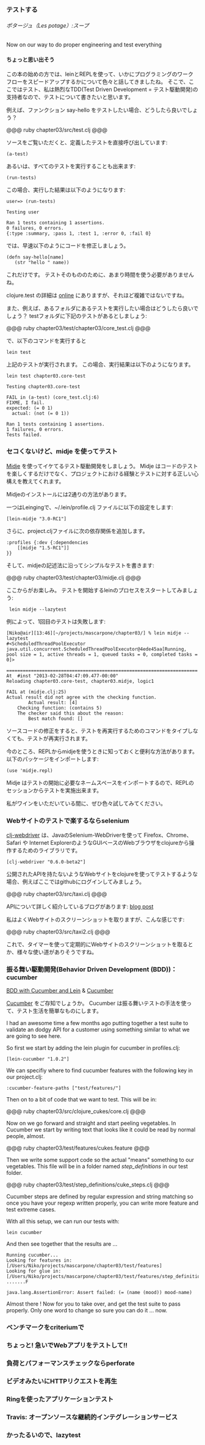 ### テストする
###### ポタージュ（Les potage）:スープ

Now on our way to do proper engineering and test everything

#### ちょっと思い出そう

この本の始めの方では、leinとREPLを使って、いかにプログラミングのワークフローをスピードアップするかについて色々と話してきましたね。
そこで、ここではテスト、私は熱烈なTDD(Test Driven Development = テスト駆動開発)の支持者なので、テストについて書きたいと思います。

例えば、ファンクション say-hello をテストしたい場合、どうしたら良いでしょう？

@@@ ruby chapter03/src/test.clj @@@

ソースをご覧いただくと、定義したテストを直接呼び出しています:

	(a-test)

あるいは、すべてのテストを実行することも出来ます:

	(run-tests)

この場合、実行した結果は以下のようになります:

	user=> (run-tests)

	Testing user

	Ran 1 tests containing 1 assertions.
	0 failures, 0 errors.
	{:type :summary, :pass 1, :test 1, :error 0, :fail 0}

では、早速以下のようにコードを修正しましょう。

	(defn say-hello[name]
	   (str "hello " name))

これだけです。 テストそのもののために、あまり時間を使う必要がありませんね。

clojure.test の詳細は [online](http://richhickey.github.com/clojure/clojure.test-api.html) にありますが、それほど複雑ではないですね。

また、例えば、あるフォルダにあるテストを実行したい場合はどうしたら良いでしょう？ testフォルダに下記のテストがあるとしましょう:

@@@ ruby chapter03/test/chapter03/core_test.clj @@@

で、以下のコマンドを実行すると

	lein test

上記のテストが実行されます。 この場合、実行結果は以下のようになります。

	lein test chapter03.core-test

	Testing chapter03.core-test

	FAIL in (a-test) (core_test.clj:6)
	FIXME, I fail.
	expected: (= 0 1)
	  actual: (not (= 0 1))

	Ran 1 tests containing 1 assertions.
	1 failures, 0 errors.
	Tests failed.

### セコくないけど、midje を使ってテスト

[Midje](https://github.com/marick/Midje) を使ってイケてるテスト駆動開発をしましょう。 Midje はコードのテストを楽しくするだけでなく、プロジェクトにおける経験とテストに対する正しい心構えを教えてくれます。

Midjeのインストールには2通りの方法があります。

一つはLeingingで、~/.lein/profile.clj ファイルに以下の設定をします:

	[lein-midje "3.0-RC1"]

さらに、project.cljファイルに次の依存関係を追加します。

	:profiles {:dev {:dependencies
		[[midje "1.5-RC1"]]
	}}

そして、midjeの記述法に沿ってシンプルなテストを書きます:

@@@ ruby chapter03/test/chapter03/midje.clj @@@

ここからがお楽しみ。 テストを開始するleinのプロセスをスタートしてみましょう:

	 lein midje --lazytest

例によって、1回目のテストは失敗します:

	[Niko@air][13:46][~/projects/mascarpone/chapter03/] % lein midje --lazytest
	#<ScheduledThreadPoolExecutor java.util.concurrent.ScheduledThreadPoolExecutor@4ede45aa[Running, pool size = 1, active threads = 1, queued tasks = 0, completed tasks = 0]>

	======================================================================
	At  #inst "2013-02-28T04:47:09.477-00:00"
	Reloading chapter03.core-test, chapter03.midje, logic1

	FAIL at (midje.clj:25)
	Actual result did not agree with the checking function.
	        Actual result: [4]
	    Checking function: (contains 5)
	    The checker said this about the reason:
	        Best match found: []

ソースコードの修正をすると、テストを再実行するためのコマンドをタイプしなくても、テストが再実行されます。

今のところ、REPLからmidjeを使うときに知っておくと便利な方法があります。 以下のパッケージをインポートします:

	(use 'midje.repl)

Midje はテストの開始に必要なネームスペースをインポートするので、REPLのセッションからテストを実施出来ます。

私がワインをいただいている間に、ぜひ色々試してみてください。

### Webサイトのテストで楽するならselenium

[clj-webdriver](https://github.com/semperos/clj-webdriver/wiki) は、JavaのSelenium-WebDriverを使って Firefox、Chrome、Safari や Internet ExplorerのようなGUIベースのWebブラウザをclojureから操作するためのライブラリです。

	[clj-webdriver "0.6.0-beta2"]

公開されたAPIを持たないようなWebサイトをclojureを使ってテストするような場合、例えばここではgithubにログインしてみましょう。

@@@ ruby chapter03/src/taxi.clj @@@

APIについて詳しく紹介しているブログがあります: [blog post](http://corfield.org/blog/post.cfm/automated-browser-based-testing-with-clojure)

私はよくWebサイトのスクリーンショットを取りますが、こんな感じです:

@@@ ruby chapter03/src/taxi2.clj @@@

これで、タイマーを使って定期的にWebサイトのスクリーンショットを取るとか、様々な使い道がありそうですね。

### 振る舞い駆動開発(Behavior Driven Development (BDD))：cucumber

[BDD with Cucumber and Lein](https://github.com/nilswloka/lein-cucumber) & [Cucumber](http://www.matthewtodd.info/?p=112)

[Cucumber](http://cukes.info) をご存知でしょうか。
Cucumber は振る舞いテストの手法を使って、テスト生活を簡単なものにします。

I had an awesome time a few months ago putting together a test suite to validate an dodgy API for a customer using something similar to what we are going to see here.

So first we start by adding the lein plugin for cucumber in profiles.clj:

	[lein-cucumber "1.0.2"]

We can specifiy where to find cucumber features with the following key in our project.clj:

	:cucumber-feature-paths ["test/features/"]

Then on to a bit of code that we want to test. This will be in:

@@@ ruby chapter03/src/clojure_cukes/core.clj @@@

Now on we go forward and straight and start peeling vegetables.
In Cucumber we start by writing text that looks like it could be read by normal people, almost.

@@@ ruby chapter03/test/features/cukes.feature @@@

Then we write some support code so the actual "means" something to our vegetables. This file will be in a folder named _step_definitions_ in our test folder.

@@@ ruby chapter03/test/step_definitions/cuke_steps.clj @@@

Cucumber steps are defined by regular expression and string matching so once you have your regexp written properly, you can write more feature and test extreme cases.

With all this setup, we can run our tests with:

	lein cucumber

And then see together that the results are ...

	Running cucumber...
	Looking for features in:  [/Users/Niko/projects/mascarpone/chapter03/test/features]
	Looking for glue in:  [/Users/Niko/projects/mascarpone/chapter03/test/features/step_definitions]
	.......F

	java.lang.AssertionError: Assert failed: (= (name (mood)) mood-name)

Almost there ! Now for you to take over, and get the test suite to pass properly. Only one word to change so sure you can do it ... now.

### ベンチマークをcriteriumで
### ちょっと!  急いでWebアプリをテストして!!
### 負荷とパフォーマンスチェックならperforate
### ビデオみたいにHTTPリクエストを再生
### Ringを使ったアプリケーションテスト
### Travis: オープンソースな継続的インテグレーションサービス
### かったるいので、lazytest
